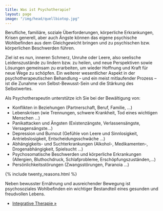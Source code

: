 ```yaml
---
title: Was ist Psychotherapie?
layout: page
image: "/img/head/quellbiotop.jpg"
---
```


<p>
	Berufliche, familiäre, soziale Überforderungen, körperliche Erkrankungen, Krisen generell, aber auch Ängste können das eigene psychische Wohlbefinden aus dem Gleichgewicht bringen und zu psychischen bzw. körperlichen Beschwerden führen. 
</p>
<p>
Ziel ist es nun, inneren Schmerz, Unruhe oder Leere, also seelische Leidenszustände zu lindern bzw. zu heilen, und neue Perspektiven sowie Lösungen gemeinsam zu erarbeiten, um wieder Hoffnung und Kraft für neue Wege zu schöpfen. Ein weiterer wesentlicher Aspekt in der psychotherapeutischen Behandlung – und ein meist mitlaufender Prozess – ist die Zunahme von Selbst-Bewusst-Sein und die Stärkung des Selbstwertes.
</p>

<p>
	Als Psychotherapeutin unterstütze ich Sie bei der Bewältigung von:
</p>
<ul>
	<li>Konflikten in Beziehungen (Partnerschaft, Beruf, Familie, ...)</li>
	<li>Lebenskrisen (wie Trennungen, schwere Krankheit, Tod eines wichtigen Menschen ...)</li>
	<li>Panikattacken und Ängsten (Existenzängste, Verlassensängste, Versagensängste…)</li>
	<li>Depression und Burnout (Gefühle von Leere und Sinnlosigkeit, Antriebslosigkeit, Entscheidungsschwäche …)</li>
	<li>Abhängigkeits- und Suchterkrankungen (Alkohol-, Medikamenten-, Drogenabhängigkeit, Spielsucht …)</li>
	<li>Psychosomatische Beschwerden und körperliche Erkrankungen (Allergien, Bluthochdruck, Schlafprobleme, Erschöpfungszuständen,…)</li>
	<li>Persönlichkeitsstörungen (Zwangsstörungen, Paranoia ...)</li>
</ul>

{% include twenty_reasons.html %}

<p>
	Neben bewusster Ernährung und ausreichender Bewegung ist psychosoziales Wohlbefinden ein wichtiger Bestandteil eines gesunden und freudvollen Lebens. 
</p>
<!-- show next page in row -->
<nav>
  <ul class="pager">
    <li class="pager-next"><a href="/pages/integrative_therapie">Integrative Therapie <span aria-hidden="true">&raquo;</span></a></li>
  </ul>
</nav>